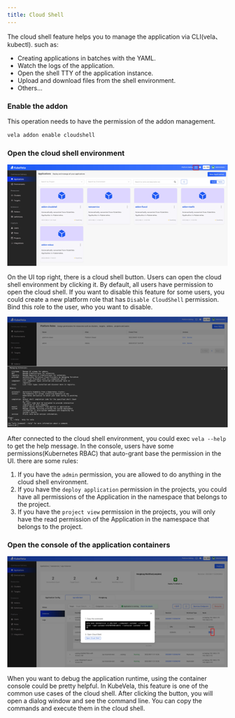 ```yaml
---
title: Cloud Shell
---
```


The cloud shell feature helps you to manage the application via CLI(vela、kubectl). such as:

* Creating applications in batches with the YAML.
* Watch the logs of the application.
* Open the shell TTY of the application instance.
* Upload and download files from the shell environment.
* Others...

### Enable the addon

This operation needs to have the permission of the addon management.

```bash
vela addon enable cloudshell
```

### Open the cloud shell environment

![open-cloud-shell](../resources/kubevela-net/images/1.5/cloud-shell.jpg)

On the UI top right, there is a cloud shell button. Users can open the cloud shell environment by clicking it. By default, all users have permission to open the cloud shell. If you want to disable this feature for some users, you could create a new platform role that has `Disable CloudShell` permission. Bind this role to the user, who you want to disable.

![cloud shell environment](../resources/kubevela-net/images/1.5/cloud-shell-environment.jpg)

After connected to the cloud shell environment, you could exec `vela --help` to get the help message. In the console, users have some permissions(Kubernetes RBAC) that auto-grant base the permission in the UI. there are some rules:

1. If you have the `admin` permission, you are allowed to do anything in the cloud shell environment.
2. If you have the `deploy application` permission in the projects, you could have all permissions of the Application in the namespace that belongs to the project.
3. If you have the `project view` permission in the projects, you will only have the read permission of the Application in the namespace that belongs to the project.

### Open the console of the application containers

![container](../resources/kubevela-net/images/1.5/container-console.jpg)

When you want to debug the application runtime, using the container console could be pretty helpful. In KubeVela, this feature is one of the common use cases of the cloud shell. After clicking the button, you will open a dialog window and see the command line. You can copy the commands and execute them in the cloud shell.
